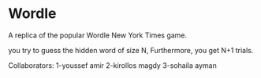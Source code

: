 # Wordle

A replica of the popular Wordle New York Times game.

you try to guess the hidden word of size N, Furthermore, you get N+1 trials.

Collaborators: 1-youssef amir 2-kirollos magdy 3-sohaila ayman
